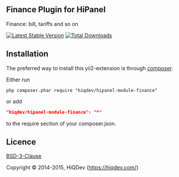 Finance Plugin for HiPanel
--------------------------

Finance: bill, tariffs and so on

[![Latest Stable Version](https://poser.pugx.org/hiqdev/hipanel-module-finance/v/stable.png)](https://packagist.org/packages/hiqdev/hipanel-module-finance)
[![Total Downloads](https://poser.pugx.org/hiqdev/hipanel-module-finance/downloads.png)](https://packagist.org/packages/hiqdev/hipanel-module-finance)

## Installation

The preferred way to install this yii2-extension is through [composer](http://getcomposer.org/download/).

Either run

```
php composer.phar require "hiqdev/hipanel-module-finance"
```

or add

```json
"hiqdev/hipanel-module-finance": "*"
```

to the require section of your composer.json.

## Licence

[BSD-3-Clause](http://choosealicense.com/licenses/bsd-3-clause)

Copyright © 2014-2015, HiQDev (https://hiqdev.com/)
